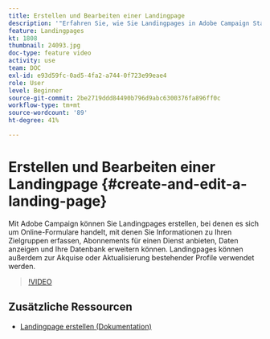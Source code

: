 ```yaml
---
title: Erstellen und Bearbeiten einer Landingpage
description: '"Erfahren Sie, wie Sie Landingpages in Adobe Campaign Standard erstellen, bearbeiten und testen können."'
feature: Landingpages
kt: 1808
thumbnail: 24093.jpg
doc-type: feature video
activity: use
team: DOC
exl-id: e93d59fc-0ad5-4fa2-a744-0f723e99eae4
role: User
level: Beginner
source-git-commit: 2be2719ddd84490b796d9abc6300376fa896ff0c
workflow-type: tm+mt
source-wordcount: '89'
ht-degree: 41%

---
```


# Erstellen und Bearbeiten einer Landingpage {#create-and-edit-a-landing-page}

Mit Adobe Campaign können Sie Landingpages erstellen, bei denen es sich um Online-Formulare handelt, mit denen Sie Informationen zu Ihren Zielgruppen erfassen, Abonnements für einen Dienst anbieten, Daten anzeigen und Ihre Datenbank erweitern können. Landingpages können außerdem zur Akquise oder Aktualisierung bestehender Profile verwendet werden.

>[!VIDEO](https://video.tv.adobe.com/v/24093?quality=12)

## Zusätzliche Ressourcen

* [Landingpage erstellen (Dokumentation)](https://docs.campaign.adobe.com/doc/standard/getting_started/de/ACS_CreateLandingPage.html)

